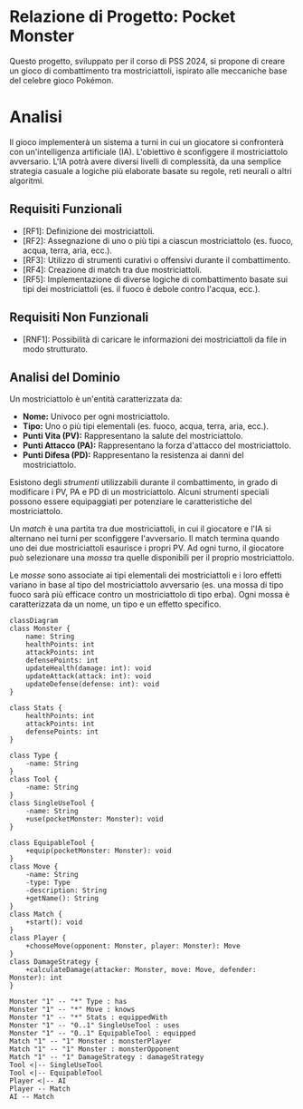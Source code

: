 # Relazione di Progetto: Pocket Monster

Questo progetto, sviluppato per il corso di PSS 2024, si propone di creare un gioco di combattimento tra mostriciattoli, ispirato alle meccaniche base del celebre gioco Pokémon.

# Analisi

Il gioco implementerà un sistema a turni in cui un giocatore si confronterà con un'intelligenza artificiale (IA). L'obiettivo è sconfiggere il mostriciattolo avversario. L'IA potrà avere diversi livelli di complessità, da una semplice strategia casuale a logiche più elaborate basate su regole, reti neurali o altri algoritmi.

## Requisiti Funzionali

- [RF1]: Definizione dei mostriciattoli.
- [RF2]: Assegnazione di uno o più tipi a ciascun mostriciattolo (es. fuoco, acqua, terra, aria, ecc.).
- [RF3]: Utilizzo di strumenti curativi o offensivi durante il combattimento.
- [RF4]: Creazione di match tra due mostriciattoli.
- [RF5]: Implementazione di diverse logiche di combattimento basate sui tipi dei mostriciattoli (es. il fuoco è debole contro l'acqua, ecc.).

## Requisiti Non Funzionali

- [RNF1]:  Possibilità di caricare le informazioni dei mostriciattoli da file in modo strutturato.

## Analisi del Dominio

Un mostriciattolo è un'entità caratterizzata da:

- **Nome:** Univoco per ogni mostriciattolo.
- **Tipo:** Uno o più tipi elementali (es. fuoco, acqua, terra, aria, ecc.).
- **Punti Vita (PV):** Rappresentano la salute del mostriciattolo.
- **Punti Attacco (PA):** Rappresentano la forza d'attacco del mostriciattolo.
- **Punti Difesa (PD):** Rappresentano la resistenza ai danni del mostriciattolo.

Esistono degli *strumenti* utilizzabili durante il combattimento, in grado di modificare i PV, PA e PD di un mostriciattolo.  Alcuni strumenti speciali possono essere equipaggiati per potenziare le caratteristiche del mostriciattolo.

Un *match* è una partita tra due mostriciattoli, in cui il giocatore e l'IA si alternano nei turni per sconfiggere l'avversario. Il match termina quando uno dei due mostriciattoli esaurisce i propri PV. Ad ogni turno, il giocatore può selezionare una *mossa* tra quelle disponibili per il proprio mostriciattolo.

Le *mosse* sono associate ai tipi elementali dei mostriciattoli e i loro effetti variano in base al tipo del mostriciattolo avversario (es. una mossa di tipo fuoco sarà più efficace contro un mostriciattolo di tipo erba). Ogni mossa è caratterizzata da un nome, un tipo e un effetto specifico.

```mermaid
classDiagram
class Monster {
    name: String
    healthPoints: int
    attackPoints: int
    defensePoints: int
    updateHealth(damage: int): void
    updateAttack(attack: int): void
    updateDefense(defense: int): void
}

class Stats {
    healthPoints: int
    attackPoints: int
    defensePoints: int
}

class Type {
    -name: String
}
class Tool {
    -name: String
}
class SingleUseTool {
    -name: String
    +use(pocketMonster: Monster): void
}

class EquipableTool {
    +equip(pocketMonster: Monster): void
}
class Move {
    -name: String
    -type: Type
    -description: String
    +getName(): String
}
class Match {
    +start(): void
}
class Player {
    +chooseMove(opponent: Monster, player: Monster): Move
}
class DamageStrategy {
    +calculateDamage(attacker: Monster, move: Move, defender: Monster): int
}

Monster "1" -- "*" Type : has
Monster "1" -- "*" Move : knows
Monster "1" -- "*" Stats : equippedWith
Monster "1" -- "0..1" SingleUseTool : uses
Monster "1" -- "0..1" EquipableTool : equipped
Match "1" -- "1" Monster : monsterPlayer
Match "1" -- "1" Monster : monsterOpponent
Match "1" -- "1" DamageStrategy : damageStrategy
Tool <|-- SingleUseTool
Tool <|-- EquipableTool
Player <|-- AI
Player -- Match
AI -- Match
```